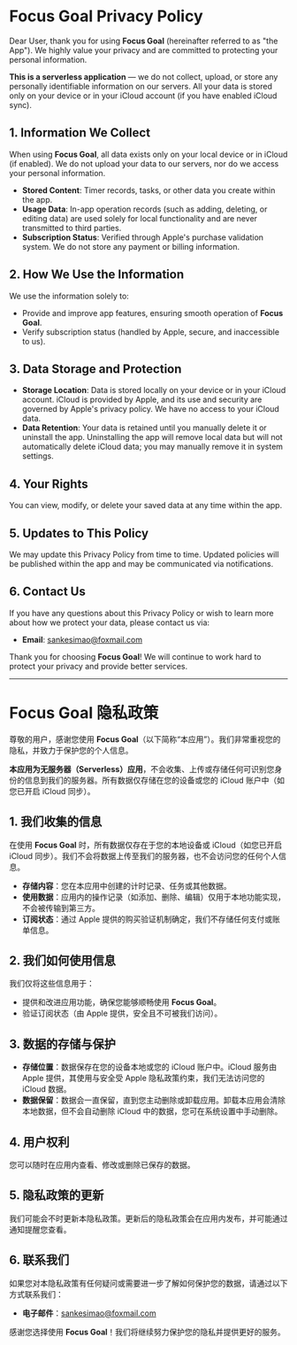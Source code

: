 # Focus Goal Privacy Policy

Dear User, thank you for using **Focus Goal** (hereinafter referred to as "the App"). We highly value your privacy and are committed to protecting your personal information.  

**This is a serverless application** — we do not collect, upload, or store any personally identifiable information on our servers. All your data is stored only on your device or in your iCloud account (if you have enabled iCloud sync).

## 1. Information We Collect

When using **Focus Goal**, all data exists only on your local device or in iCloud (if enabled). We do not upload your data to our servers, nor do we access your personal information.

- **Stored Content**: Timer records, tasks, or other data you create within the app.
- **Usage Data**: In-app operation records (such as adding, deleting, or editing data) are used solely for local functionality and are never transmitted to third parties.
- **Subscription Status**: Verified through Apple's purchase validation system. We do not store any payment or billing information.

## 2. How We Use the Information

We use the information solely to:

- Provide and improve app features, ensuring smooth operation of **Focus Goal**.
- Verify subscription status (handled by Apple, secure, and inaccessible to us).

## 3. Data Storage and Protection

- **Storage Location**: Data is stored locally on your device or in your iCloud account. iCloud is provided by Apple, and its use and security are governed by Apple's privacy policy. We have no access to your iCloud data.
- **Data Retention**: Your data is retained until you manually delete it or uninstall the app. Uninstalling the app will remove local data but will not automatically delete iCloud data; you may manually remove it in system settings.

## 4. Your Rights

You can view, modify, or delete your saved data at any time within the app.

## 5. Updates to This Policy

We may update this Privacy Policy from time to time. Updated policies will be published within the app and may be communicated via notifications.

## 6. Contact Us

If you have any questions about this Privacy Policy or wish to learn more about how we protect your data, please contact us via:

- **Email**: [sankesimao@foxmail.com](mailto:sankesimao@foxmail.com)

Thank you for choosing **Focus Goal**! We will continue to work hard to protect your privacy and provide better services.



---



# Focus Goal 隐私政策

尊敬的用户，感谢您使用 **Focus Goal**（以下简称“本应用”）。我们非常重视您的隐私，并致力于保护您的个人信息。  

**本应用为无服务器（Serverless）应用**，不会收集、上传或存储任何可识别您身份的信息到我们的服务器。所有数据仅存储在您的设备或您的 iCloud 账户中（如您已开启 iCloud 同步）。

## 1. 我们收集的信息

在使用 **Focus Goal** 时，所有数据仅存在于您的本地设备或 iCloud（如您已开启 iCloud 同步）。我们不会将数据上传至我们的服务器，也不会访问您的任何个人信息。

- **存储内容**：您在本应用中创建的计时记录、任务或其他数据。
- **使用数据**：应用内的操作记录（如添加、删除、编辑）仅用于本地功能实现，不会被传输到第三方。
- **订阅状态**：通过 Apple 提供的购买验证机制确定，我们不存储任何支付或账单信息。

## 2. 我们如何使用信息

我们仅将这些信息用于：

- 提供和改进应用功能，确保您能够顺畅使用 **Focus Goal**。
- 验证订阅状态（由 Apple 提供，安全且不可被我们访问）。

## 3. 数据的存储与保护

- **存储位置**：数据保存在您的设备本地或您的 iCloud 账户中。iCloud 服务由 Apple 提供，其使用与安全受 Apple 隐私政策约束，我们无法访问您的 iCloud 数据。
- **数据保留**：数据会一直保留，直到您主动删除或卸载应用。卸载本应用会清除本地数据，但不会自动删除 iCloud 中的数据，您可在系统设置中手动删除。

## 4. 用户权利

您可以随时在应用内查看、修改或删除已保存的数据。

## 5. 隐私政策的更新

我们可能会不时更新本隐私政策。更新后的隐私政策会在应用内发布，并可能通过通知提醒您查看。

## 6. 联系我们

如果您对本隐私政策有任何疑问或需要进一步了解如何保护您的数据，请通过以下方式联系我们：

- **电子邮件**：[sankesimao@foxmail.com](mailto:sankesimao@foxmail.com)

感谢您选择使用 **Focus Goal**！我们将继续努力保护您的隐私并提供更好的服务。
